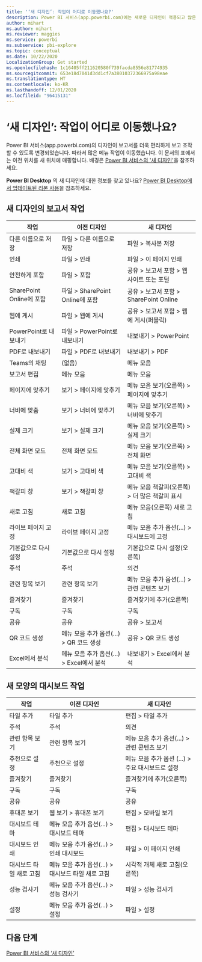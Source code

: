 ```yaml
---
title: '‘새 디자인’: 작업이 어디로 이동했나요?'
description: Power BI 서비스(app.powerbi.com)에는 새로운 디자인이 적용되고 많은 작업이 이동했습니다. 이 문서에서는 이전 위치를 새 위치에 매핑하는 표를 제공합니다.
author: mihart
ms.author: mihart
ms.reviewer: maggies
ms.service: powerbi
ms.subservice: pbi-explore
ms.topic: conceptual
ms.date: 10/22/2020
LocalizationGroup: Get started
ms.openlocfilehash: 1c16405ff211620580f739facda8556e81774935
ms.sourcegitcommit: 653e18d7041d3dd1cf7a38010372366975a98eae
ms.translationtype: HT
ms.contentlocale: ko-KR
ms.lasthandoff: 12/01/2020
ms.locfileid: "96415131"
---
```

# <a name="the-new-look-where-did-the-actions-go"></a>‘새 디자인’: 작업이 어디로 이동했나요?

Power BI 서비스(app.powerbi.com)의 디자인이 보고서를 더욱 편리하게 보고 조작할 수 있도록 변경되었습니다. 따라서 많은 메뉴 작업이 이동했습니다. 이 문서의 표에서는 이전 위치를 새 위치에 매핑합니다. 배경은 [Power BI 서비스의 '새 디자인'](service-new-look.md)을 참조하세요.

**Power BI Desktop** 의 새 디자인에 대한 정보를 찾고 있나요? [Power BI Desktop에서 업데이트된 리본 사용](../create-reports/desktop-ribbon.md)을 참조하세요.

## <a name="report-actions-in-the-new-look"></a>새 디자인의 보고서 작업

|작업  |이전 디자인 |새 디자인  |
|---------|---------|---------|
| 다른 이름으로 저장 | 파일 > 다른 이름으로 저장  | 파일 > 복사본 저장 |
| 인쇄 | 파일 > 인쇄 | 파일 > 이 페이지 인쇄 |
| 안전하게 포함 | 파일 > 포함 | 공유 > 보고서 포함 > 웹 사이트 또는 포털 |
| SharePoint Online에 포함 | 파일 > SharePoint Online에 포함 | 공유 > 보고서 포함 > SharePoint Online |
| 웹에 게시 | 파일 > 웹에 게시 | 공유 > 보고서 포함 > 웹에 게시(퍼블릭) |
| PowerPoint로 내보내기 | 파일 > PowerPoint로 내보내기 | 내보내기 > PowerPoint |
| PDF로 내보내기 | 파일 > PDF로 내보내기 | 내보내기 > PDF |
| Teams의 채팅 | (없음) | 메뉴 모음 |
|보고서 편집  | 메뉴 모음   | 메뉴 모음 |
| 페이지에 맞추기 | 보기 > 페이지에 맞추기 | 메뉴 모음 보기(오른쪽) > 페이지에 맞추기 |
| 너비에 맞춤 | 보기 > 너비에 맞추기 | 메뉴 모음 보기(오른쪽) > 너비에 맞추기 |
| 실제 크기 | 보기 > 실제 크기 | 메뉴 모음 보기(오른쪽) > 실제 크기 |
| 전체 화면 모드 | 전체 화면 모드 | 메뉴 모음 보기(오른쪽) > 전체 화면 |
| 고대비 색 | 보기 > 고대비 색 | 메뉴 모음 보기(오른쪽) > 고대비 색 |
| 책갈피 창 | 보기 > 책갈피 창 |  메뉴 모음 책갈피(오른쪽) > 더 많은 책갈피 표시 |
| 새로 고침 | 새로 고침 | 메뉴 모음(오른쪽) 새로 고침 |
| 라이브 페이지 고정 | 라이브 페이지 고정 | 메뉴 모음 추가 옵션(...) > 대시보드에 고정 |
| 기본값으로 다시 설정 | 기본값으로 다시 설정 | 기본값으로 다시 설정(오른쪽) |
| 주석 | 주석 | 의견 |
| 관련 항목 보기 | 관련 항목 보기 | 메뉴 모음 추가 옵션(...) > 관련 콘텐츠 보기 |
| 즐겨찾기 | 즐겨찾기 | 즐겨찾기에 추가(오른쪽) |
| 구독 | 구독 |구독 |
| 공유 | 공유 | 공유 > 보고서 |
| QR 코드 생성 | 메뉴 모음 추가 옵션(...) > QR 코드 생성 | 공유 > QR 코드 생성 |
| Excel에서 분석 | 메뉴 모음 추가 옵션(...) > Excel에서 분석 | 내보내기 > Excel에서 분석 |


## <a name="dashboard-actions-in-the-new-look"></a>새 모양의 대시보드 작업

|작업  |이전 디자인  |새 디자인  |
|---------|---------|---------|
| 타일 추가 | 타일 추가 | 편집 > 타일 추가 |
| 주석 | 주석 | 의견 |
| 관련 항목 보기 | 관련 항목 보기 | 메뉴 모음 추가 옵션(...) > 관련 콘텐츠 보기 |
| 추천으로 설정 | 추천으로 설정| 메뉴 모음 추가 옵션 (...) > 주요 대시보드로 설정|
| 즐겨찾기 | 즐겨찾기 | 즐겨찾기에 추가(오른쪽) |
| 구독 | 구독 |구독 |
| 공유 | 공유 | 공유 |
| 휴대폰 보기 | 웹 보기 > 휴대폰 보기 | 편집 > 모바일 보기 |
| 대시보드 테마 | 메뉴 모음 추가 옵션(...) > 대시보드 테마 | 편집 > 대시보드 테마 |
| 대시보드 인쇄 | 메뉴 모음 추가 옵션(...) > 인쇄 대시보드 | 파일 > 이 페이지 인쇄 |
| 대시보드 타일 새로 고침 | 메뉴 모음 추가 옵션(...) > 대시보드 타일 새로 고침 | 시각적 개체 새로 고침(오른쪽) |
| 성능 검사기 | 메뉴 모음 추가 옵션(...) > 성능 검사기 | 파일 > 성능 검사기 |
| 설정 | 메뉴 모음 추가 옵션(...) > 설정 | 파일 > 설정 |

## <a name="next-steps"></a>다음 단계

[Power BI 서비스의 ‘새 디자인’](service-new-look.md)

